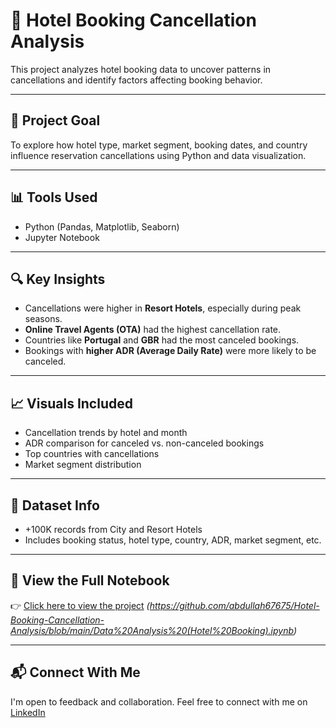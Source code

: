 # 🏨 Hotel Booking Cancellation Analysis

This project analyzes hotel booking data to uncover patterns in cancellations and identify factors affecting booking behavior.

---

## 🎯 Project Goal

To explore how hotel type, market segment, booking dates, and country influence reservation cancellations using Python and data visualization.

---

## 📊 Tools Used

- Python (Pandas, Matplotlib, Seaborn)
- Jupyter Notebook

---

## 🔍 Key Insights

- Cancellations were higher in **Resort Hotels**, especially during peak seasons.
- **Online Travel Agents (OTA)** had the highest cancellation rate.
- Countries like **Portugal** and **GBR** had the most canceled bookings.
- Bookings with **higher ADR (Average Daily Rate)** were more likely to be canceled.

---

## 📈 Visuals Included

- Cancellation trends by hotel and month  
- ADR comparison for canceled vs. non-canceled bookings  
- Top countries with cancellations  
- Market segment distribution

---

## 📁 Dataset Info

- +100K records from City and Resort Hotels  
- Includes booking status, hotel type, country, ADR, market segment, etc.

---

## 🔗 View the Full Notebook

👉 [Click here to view the project](#) *(https://github.com/abdullah67675/Hotel-Booking-Cancellation-Analysis/blob/main/Data%20Analysis%20(Hotel%20Booking).ipynb)*

---

## 📬 Connect With Me

I'm open to feedback and collaboration. Feel free to connect with me on [LinkedIn](https://www.linkedin.com/in/abdullah-iftikhar-723424220/)

